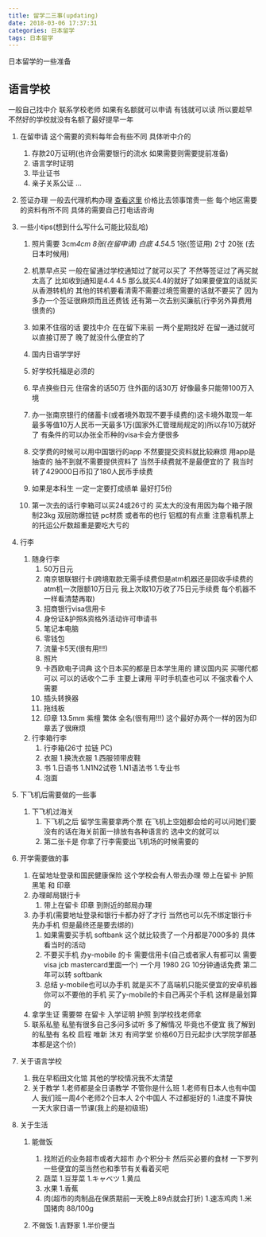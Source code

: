 ```yaml
---
title: 留学二三事(updating)
date: 2018-03-06 17:37:31
categories: 日本留学
tags: 日本留学
---
```

日本留学的一些准备
<!--more-->


## 语言学校

一般自己找中介 联系学校老师 如果有名额就可以申请 有钱就可以读 所以要趁早不然好的学校就没有名额了最好提早一年
1. 在留申请
这个需要的资料每年会有些不同 具体听中介的
    1. 存款20万证明(也许会需要银行的流水 如果需要则需要提前准备)
    2. 语言学时证明
    3. 毕业证书
    4. 亲子关系公证
    ...

2. 签证办理
一般去代理机构办理 [查看这里](http://www.cn.emb-japan.go.jp/aboutus.htm) 价格比去领事馆贵一些 每个地区需要的资料有所不同 具体的需要自己打电话咨询

3. 一些小tips(想到什么写什么可能比较乱哈)
    1. 照片需要 3cm*4cm 8张(在留申请) 白底 4.5*4.5 1张(签证用) 2寸 20张 (去日本时候用)
    2. 机票早点买 一般在留通过学校通知过了就可以买了 不然等签证过了再买就太高了
比如收到通知是4.4 4.5 那么就买4.4的就好了如果要便宜的话就买从香港转机的 其他的转机要看清需不需要过境签需要的话就不要买了 因为多办一个签证很麻烦而且还费钱 还有第一次去别买廉航(行李另外算费用很贵的)

    3. 如果不住宿的话 要找中介 在在留下来前 一两个星期找好 在留一通过就可以直接订房了 晚了就没什么便宜的了
    4. 国内日语学学好
    5. 好学校托福是必须的
    6. 早点换些日元 住宿舍的话50万 住外面的话30万 好像最多只能带100万入境
    7. 办一张南京银行的储蓄卡(或者境外取现不要手续费的)这卡境外取现一年最多等值10万人民币一天最多1万(国家外汇管理局规定的)所以存10万就好了 有条件的可以办张全币种的visa卡会方便很多
    8. 交学费的时候可以用中国银行的app 不然要提交资料就比较麻烦 用app是抽查的 抽不到就不需要提供资料了 当然手续费就不是最便宜的了 我当时转了429000日币扣了180人民币手续费
    9. 如果是本科生 一定一定要打成绩单 最好打5份
    10. 第一次去的话行李箱可以买24或26寸的 买太大的没有用因为每个箱子限制23kg 双层防爆拉链 pc材质 或者布的也行 铝框的有点重 注意看机票上的托运公斤数超重是要吃大亏的


4. 行李
    1. 随身行李
        1. 50万日元
        1. 南京银联银行卡(跨境取款无需手续费但是atm机器还是回收手续费的 atm机一次限额10万日元 我上次取10万收了75日元手续费 每个机器不一样看清楚再取)
        1. 招商银行visa信用卡
        1. 身份证&护照&资格外活动许可申请书
        1. 笔记本电脑
        1. 零钱包
        1. 流量卡5天(很有用!!!)
        1. 照片
        1. 卡西欧电子词典 这个日本买的都是日本学生用的 建议国内买 买哪代都可以 可以的话收个二手 主要上课用 平时手机查也可以 不强求看个人需要
        1. 插头转换器
        1. 拖线板
        1. 印章 13.5mm 紫檀 繁体 全名(很有用!!!) 这个最好办两个一样的因为印章丢了很麻烦
    1. 行李箱行李
        1. 行李箱(26寸 拉链 PC)
        1. 衣服
            1.换洗衣服
            1.西服领带皮鞋
        1. 书
            1.日语书
                1.N1N2试卷
                1.N1语法书
            1.专业书
        1. 泡面

5. 下飞机后需要做的一些事
    1. 下飞机过海关
        1. 下飞机之后 留学生需要拿两个票 在飞机上空姐都会给的可以问她们要 没有的话在海关前面一排放有各种语言的 选中文的就可以
        1. 第二张卡是 你拿了行李需要出飞机场的时候需要的
6. 开学需要做的事
    1. 在留地址登录和国民健康保险
        这个学校会有人带去办理 带上在留卡 护照 黑笔 和 印章
    1. 办理邮局银行卡
        1. 带上在留卡 印章 到附近的邮局办理
    1. 办手机(需要地址登录和银行卡都办好了才行 当然也可以先不绑定银行卡先办手机 但是最终还是要去绑的)
        1. 如果需要买手机
            softbank 这个就比较贵了一个月都是7000多的 具体看当时的活动
        1. 不要买手机
            办y-mobile 的卡 需要信用卡(自己或者家人有都可以 需要visa jcb mastercard里面一个) 一个月 1980 2G 10分钟通话免费 第二年可以转 softbank
        1. 总结
            y-mobile也可以办手机 就是买不了高端机只能买便宜的安卓机器 你可以不要他的手机 买了y-mobile的卡自己再买个手机 这样是最划算的 
    1. 拿学生证
        需要带 在留卡 入学证明 护照 到学校找老师拿
    1. 联系私塾
        私塾有很多自己多问多试听 多了解情况 毕竟也不便宜 我了解到的私塾有 名校 启程 唯新 沐刃 有间学堂 价格60万日元起步(大学院学部基本都是这个价)
7. 关于语言学校
    1. 我在早稻田文化馆 其他的学校情况我不太清楚
    1. 关于教学
        1.老师都是全日语教学 不管你是什么班
        1.老师有日本人也有中国人 我们班一周4个老师2个日本人 2个中国人 不过都挺好的
        1.进度不算快一天大家日语一节课(我上的是初级班)
8. 关于生活
    1. 能做饭
        1. 找附近的业务超市或者大超市 办个积分卡 然后买必要的食材 一下罗列一些便宜的菜当然也和季节有关看着买吧
        1. 蔬菜
            1.豆芽菜
            1.キャベツ
            1.黄瓜
        1. 水果
            1.香蕉
        1. 肉(超市的肉制品在保质期前一天晚上89点就会打折)
            1.速冻鸡肉
            1.米国猪肉 88/100g

    1. 不做饭
        1.吉野家
        1.半价便当